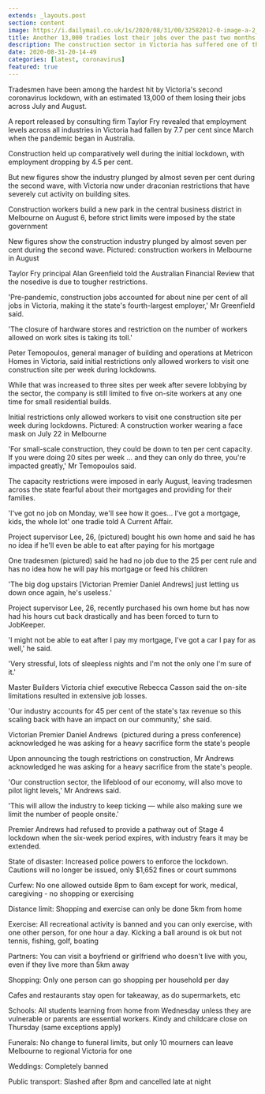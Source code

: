 ```yaml
---
extends: _layouts.post
section: content
image: https://i.dailymail.co.uk/1s/2020/08/31/00/32582012-0-image-a-2_1598831911232.jpg 
title: Another 13,000 tradies lost their jobs over the past two months 
description: The construction sector in Victoria has suffered one of the largest blows in the state with about 13,000 workers losing their jobs between July and August. 
date: 2020-08-31-20-14-49 
categories: [latest, coronavirus] 
featured: true 
--- 
```

Tradesmen have been among the hardest hit by Victoria's second coronavirus lockdown, with an estimated 13,000 of them losing their jobs across July and August. 

A report released by consulting firm Taylor Fry revealed that employment levels across all industries in Victoria had fallen by 7.7 per cent since March when the pandemic began in Australia. 

Construction held up comparatively well during the initial lockdown, with employment dropping by 4.5 per cent.

But new figures show the industry plunged by almost seven per cent during the second wave, with Victoria now under draconian restrictions that have severely cut activity on building sites. 

Construction workers build a new park in the central business district in Melbourne on August 6, before strict limits were imposed by the state government

New figures show the construction industry plunged by almost seven per cent during the second wave. Pictured: construction workers in Melbourne in August

Taylor Fry principal Alan Greenfield told the Australian Financial Review that the nosedive is due to tougher restrictions.

'Pre-pandemic, construction jobs accounted for about nine per cent of all jobs in Victoria, making it the state's fourth-largest employer,' Mr Greenfield said. 

'The closure of hardware stores and restriction on the number of workers allowed on work sites is taking its toll.'

Peter Temopoulos, general manager of building and operations at Metricon Homes in Victoria, said initial restrictions only allowed workers to visit one construction site per week during lockdowns.

While that was increased to three sites per week after severe lobbying by the sector, the company is still limited to five on-site workers at any one time for small residential builds.

Initial restrictions only allowed workers to visit one construction site per week during lockdowns. Pictured: A construction worker wearing a face mask on July 22 in Melbourne

'For small-scale construction, they could be down to ten per cent capacity. If you were doing 20 sites per week ... and they can only do three, you're impacted greatly,' Mr Temopoulos said. 

The capacity restrictions were imposed in early August, leaving tradesmen across the state fearful about their mortgages and providing for their families.

'I've got no job on Monday, we'll see how it goes... I've got a mortgage, kids, the whole lot' one tradie told A Current Affair.

Project supervisor Lee, 26, (pictured) bought his own home and said he has no idea if he'll even be able to eat after paying for his mortgage

One tradesmen (pictured) said he had no job due to the 25 per cent rule and has no idea how he will pay his mortgage or feed his children

'The big dog upstairs [Victorian Premier Daniel Andrews] just letting us down once again, he's useless.' 

Project supervisor Lee, 26, recently purchased his own home but has now had his hours cut back drastically and has been forced to turn to JobKeeper.

'I might not be able to eat after I pay my mortgage, I've got a car I pay for as well,' he said.

'Very stressful, lots of sleepless nights and I'm not the only one I'm sure of it.' 

Master Builders Victoria chief executive Rebecca Casson said the on-site limitations resulted in extensive job losses.

'Our industry accounts for 45 per cent of the state's tax revenue so this scaling back with have an impact on our community,' she said.

Victorian Premier Daniel Andrews  (pictured during a press conference) acknowledged he was asking for a heavy sacrifice form the state's people

Upon announcing the tough restrictions on construction, Mr Andrews acknowledged he was asking for a heavy sacrifice from the state's people. 

'Our construction sector, the lifeblood of our economy, will also move to pilot light levels,' Mr Andrews said.

'This will allow the industry to keep ticking — while also making sure we limit the number of people onsite.' 

Premier Andrews had refused to provide a pathway out of Stage 4 lockdown when the six-week period expires, with industry fears it may be extended. 



State of disaster: Increased police powers to enforce the lockdown. Cautions will no longer be issued, only $1,652 fines or court summons

Curfew: No one allowed outside 8pm to 6am except for work, medical, caregiving - no shopping or exercising

Distance limit: Shopping and exercise can only be done 5km from home 

Exercise: All recreational activity is banned and you can only exercise, with one other person, for one hour a day. Kicking a ball around is ok but not tennis, fishing, golf, boating

Partners: You can visit a boyfriend or girlfriend who doesn't live with you, even if they live more than 5km away 

Shopping: Only one person can go shopping per household per day

Cafes and restaurants stay open for takeaway, as do supermarkets, etc

Schools: All students learning from home from Wednesday unless they are vulnerable or parents are essential workers. Kindy and childcare close on Thursday (same exceptions apply)

Funerals: No change to funeral limits, but only 10 mourners can leave Melbourne to regional Victoria for one

Weddings: Completely banned

Public transport: Slashed after 8pm and cancelled late at night 




